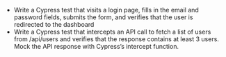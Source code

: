 
- Write a Cypress test that visits a login page, fills in the email and password fields, submits the form, and verifies that the user is redirected to the dashboard
- Write a Cypress test that intercepts an API call to fetch a list of users from /api/users and verifies that the response contains at least 3 users. Mock the API response with Cypress’s intercept function.